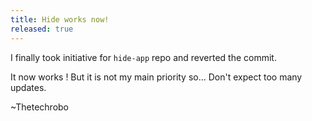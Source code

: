 ```yaml
---
title: Hide works now!
released: true
---
```

I finally took initiative for `hide-app` repo and reverted the commit.

It now works ! But it is not my main priority so... Don't expect too many updates.

~Thetechrobo
